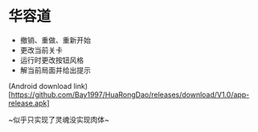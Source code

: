 # 华容道

- 撤销、重做、重新开始
- 更改当前关卡
- 运行时更改按钮风格
- 解当前局面并给出提示

(Android download link)[https://github.com/Bay1997/HuaRongDao/releases/download/V1.0/app-release.apk]

~似乎只实现了灵魂没实现肉体~
